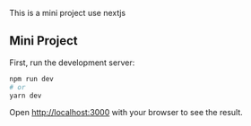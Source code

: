 This is a mini project use nextjs

## Mini Project

First, run the development server:

```bash
npm run dev
# or
yarn dev
```

Open [http://localhost:3000](http://localhost:3000) with your browser to see the result.
